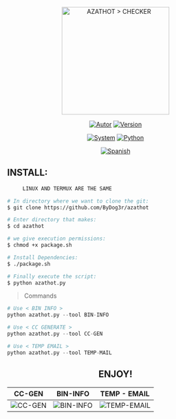 <p align="center">
<a href="https://github.com/ByDog3r/azathot"><img width="250px" height="250px" src="https://i.postimg.cc/FFnLKZ0S/Checker.png" title="AZATHOT > CHECKER" >
</p>

<p align="center">
<a href="https://github.com/ByDog3r"><img title="Autor" src="https://img.shields.io/badge/Author-@ByDog3r-blue?style=for-the-badge&logo=github"></a>
<a href=""><img title="Version" src="https://img.shields.io/badge/Version-1.3.5-red?style=for-the-badge&logo="></a>
</p>

<p align="center">
<a href=""><img title="System" src="https://img.shields.io/badge/Supported%20OS-Linux%20&%20termux-orange?style=for-the-badge&logo=linux"></a>
<a href="https://www.python.org/"><img title="Python" src="https://img.shields.io/badge/Python-3.7-yellow?style=for-the-badge&logo=python"></a>
</p>

<p align="center">
<a href="https://github.com/ByDog3r/azathot/blob/ByDog3r/tools/doc/spanish/README.md"><img title="Spanish" src="https://img.shields.io/badge/Translate%20to-Spanish-inactive?style=for-the-badge&logo=google-translate"></a>
</p>

## INSTALL: 

```bash
     LINUX AND TERMUX ARE THE SAME

# In directory where we want to clone the git:
$ git clone https://github.com/ByDog3r/azathot

# Enter directory that makes:
$ cd azathot

# we give execution permissions:
$ chmod +x package.sh

# Install Dependencies:
$ ./package.sh

# Finally execute the script:
$ python azathot.py
```

> Commands

```python
# Use < BIN INFO >
python azathot.py --tool BIN-INFO

# Use < CC GENERATE >
python azathot.py --tool CC-GEN

# Use < TEMP EMAIL >
python azathot.py --tool TEMP-MAIL
```

<h2 align="center"> ENJOY! </h2>

|  CC-GEN        |       BIN-INFO         |	 TEMP - EMAIL    |
| -------------- | ---------------------- | ----------------  |  
|![CC-GEN](https://github.com/ByDog3r/azathot/blob/ByDog3r/tools/doc/images/ccgen.png)|![BIN-INFO](https://github.com/ByDog3r/azathot/blob/ByDog3r/tools/doc/images/binfo.png)|![TEMP-EMAIL](https://github.com/ByDog3r/azathot/blob/ByDog3r/tools/doc/images/temp-mail.png)|